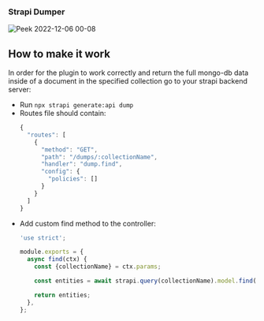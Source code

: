 ### Strapi Dumper

![Peek 2022-12-06 00-08](https://user-images.githubusercontent.com/50581470/205762709-4ade0bda-add5-4e41-bc44-86350ea1c9dc.gif)


## How to make it work

In order for the plugin to work correctly and return the full mongo-db data inside of a document in the specified collection go to your strapi backend server:
- Run `npx strapi generate:api dump`
- Routes file should contain:
  ```ts
  {
    "routes": [
      {
        "method": "GET",
        "path": "/dumps/:collectionName",
        "handler": "dump.find",
        "config": {
          "policies": []
        }
      }
    ]
  }
  ```
- Add custom find method to the controller:
  ```ts
  'use strict';

  module.exports = {
    async find(ctx) {
      const {collectionName} = ctx.params;

      const entities = await strapi.query(collectionName).model.find();

      return entities;
    },
  };
  ```
